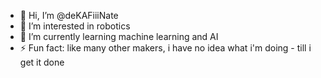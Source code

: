 - 👋 Hi, I’m @deKAFiiiNate
- 👀 I’m interested in robotics
- 🌱 I’m currently learning machine learning and AI
- ⚡ Fun fact: like many other makers, i have no idea what i'm doing - till i get it done

<!---
deKAFiiiNate/deKAFiiiNate is a ✨ special ✨ repository because its `README.md` (this file) appears on your GitHub profile.
You can click the Preview link to take a look at your changes.
--->
